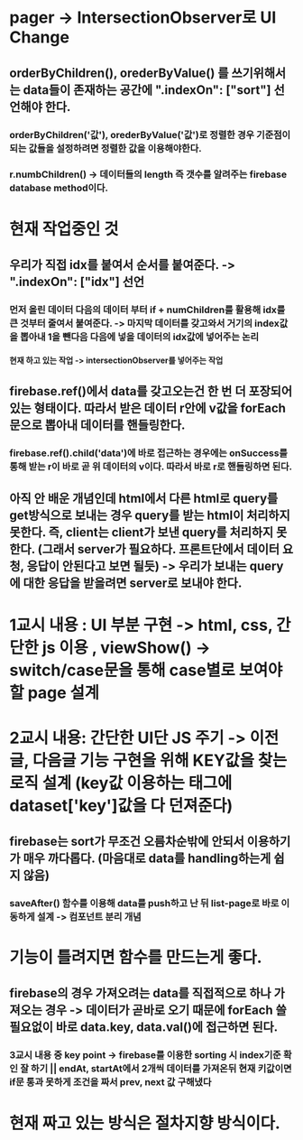 # pager -> IntersectionObserver로 UI Change
## orderByChildren(), orederByValue() 를 쓰기위해서는 data들이 존재하는 공간에 ".indexOn": ["sort"] 선언해야 한다.
### orderByChildren('값'), orederByValue('값')로 정렬한 경우 기준점이 되는 값들을 설정하려면 정렬한 값을 이용해야한다.
### r.numbChildren() -> 데이터들의 length 즉 갯수를 알려주는 firebase database method이다.

# 현재 작업중인 것
## 우리가 직접 idx를 붙여서 순서를 붙여준다. -> ".indexOn": ["idx"] 선언
### 먼저 올린 데이터 다음의 데이터 부터 if + numChildren를 활용해 idx를 큰 것부터 줄여서 붙여준다. -> 마지막 데이터를 갖고와서 거기의 index값을 뽑아내 1을 뺀다음 다음에 넣을 데이터의 idx값에 넣어주는 논리

#### 현재 하고 있는 작업 -> intersectionObserver를 넣어주는 작업 

## firebase.ref()에서 data를 갖고오는건 한 번 더 포장되어 있는 형태이다. 따라서 받은 데이터 r안에 v값을 forEach문으로 뽑아내 데이터를 핸들링한다.
### firebase.ref().child('data')에 바로 접근하는 경우에는 onSuccess를 통해 받는 r이 바로 곧 위 데이터의 v이다. 따라서 바로 r로 핸들링하면 된다. 

## 아직 안 배운 개념인데 html에서 다른 html로 query를 get방식으로 보내는 경우 query를 받는 html이 처리하지 못한다. 즉, client는 client가 보낸 query를 처리하지 못한다. (그래서 server가 필요하다. 프론트단에서 데이터 요청, 응답이 안된다고 보면 될듯) -> 우리가 보내는 query에 대한 응답을 받을려면 server로 보내야 한다.


# 1교시 내용 : UI 부분 구현 -> html, css, 간단한 js 이용 , viewShow() -> switch/case문을 통해 case별로 보여야할 page 설계

# 2교시 내용: 간단한 UI단 JS 주기 -> 이전글, 다음글 기능 구현을 위해 KEY값을 찾는 로직 설계 (key값 이용하는 태그에 dataset['key']값을 다 던져준다)
## firebase는 sort가 무조건 오름차순밖에 안되서 이용하기가 매우 까다롭다. (마음대로 data를 handling하는게 쉽지 않음)
### saveAfter() 함수를 이용해 data를 push하고 난 뒤 list-page로 바로 이동하게 설계 -> 컴포넌트 분리 개념

# 기능이 틀려지면 함수를 만드는게 좋다.

## firebase의 경우 가져오려는 data를 직접적으로 하나 가져오는 경우 -> 데이터가 곧바로 오기 때문에 forEach 쓸 필요없이 바로 data.key, data.val()에 접근하면 된다.

### 3교시 내용 중 key point -> firebase를 이용한 sorting 시 index기준 확인 잘 하기 || endAt, startAt에서 2개씩 데이터를 가져온뒤 현재 키값이면 if문 통과 못하게 조건을 짜서 prev, next 값 구해냈다

# 현재 짜고 있는 방식은 절차지향 방식이다.